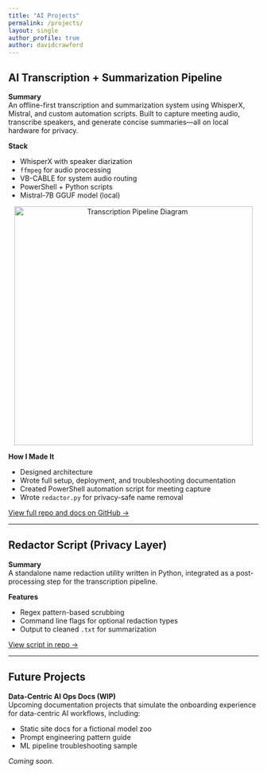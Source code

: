 ```yaml
---
title: "AI Projects"
permalink: /projects/
layout: single
author_profile: true
author: davidcrawford
---
```


## AI Transcription + Summarization Pipeline

**Summary**  
An offline-first transcription and summarization system using WhisperX, Mistral, and custom automation scripts. Built to capture meeting audio, transcribe speakers, and generate concise summaries—all on local hardware for privacy.

**Stack**  
- WhisperX with speaker diarization  
- `ffmpeg` for audio processing  
- VB-CABLE for system audio routing  
- PowerShell + Python scripts  
- Mistral-7B GGUF model (local)

<p align="center">
  <img src="{{ site.baseurl }}/assets/images/transcription_pipeline.png" alt="Transcription Pipeline Diagram" width="480">
</p>

**How I Made It**  
- Designed architecture  
- Wrote full setup, deployment, and troubleshooting documentation  
- Created PowerShell automation script for meeting capture  
- Wrote `redactor.py` for privacy-safe name removal

[View full repo and docs on GitHub →](https://github.com/DG-Crawford/ai-transcription-pipeline)

---

## Redactor Script (Privacy Layer)

**Summary**  
A standalone name redaction utility written in Python, integrated as a post-processing step for the transcription pipeline.

**Features**  
- Regex pattern-based scrubbing  
- Command line flags for optional redaction types  
- Output to cleaned `.txt` for summarization

[View script in repo →](https://github.com/DG-Crawford/ai-transcription-pipeline/blob/main/redactor.py)

---

## Future Projects

**Data-Centric AI Ops Docs (WIP)**  
Upcoming documentation projects that simulate the onboarding experience for data-centric AI workflows, including:
- Static site docs for a fictional model zoo
- Prompt engineering pattern guide
- ML pipeline troubleshooting sample

*Coming soon.*
